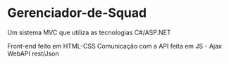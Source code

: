 # Gerenciador-de-Squad
Um sistema MVC que utiliza as tecnologias C#/ASP.NET

Front-end feito em HTML-CSS
Comunicação com a API feita em JS - Ajax
WebAPI rest/Json


